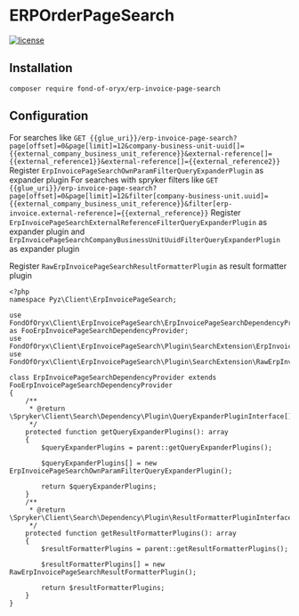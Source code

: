 # ERPOrderPageSearch
[![license](https://img.shields.io/github/license/fond-of-oryx/erp-invoice-page-search.svg)](https://packagist.org/packages/fond-of-oryx/erp-invoice-page-search)

## Installation

```
composer require fond-of-oryx/erp-invoice-page-search
```

## Configuration
For searches like `GET {{glue_uri}}/erp-invoice-page-search?page[offset]=0&page[limit]=12&company-business-unit-uuid[]={{external_company_business_unit_reference}}&external-reference[]={{external_reference1}}&external-reference[]={{external_reference2}}`
Register `ErpInvoicePageSearchOwnParamFilterQueryExpanderPlugin` as expander plugin
For searches with spryker filters like `GET {{glue_uri}}/erp-invoice-page-search?page[offset]=0&page[limit]=12&filter[company-business-unit.uuid]={{external_company_business_unit_reference}}&filter[erp-invoice.external-reference]={{external_reference}}`
Register `ErpInvoicePageSearchExternalReferenceFilterQueryExpanderPlugin` as expander plugin
and `ErpInvoicePageSearchCompanyBusinessUnitUuidFilterQueryExpanderPlugin` as expander plugin

Register `RawErpInvoicePageSearchResultFormatterPlugin` as result formatter plugin

```
<?php
namespace Pyz\Client\ErpInvoicePageSearch;

use FondOfOryx\Client\ErpInvoicePageSearch\ErpInvoicePageSearchDependencyProvider as FooErpInvoicePageSearchDependencyProvider;
use FondOfOryx\Client\ErpInvoicePageSearch\Plugin\SearchExtension\ErpInvoicePageSearchOwnParamFilterQueryExpanderPlugin;
use FondOfOryx\Client\ErpInvoicePageSearch\Plugin\SearchExtension\RawErpInvoicePageSearchResultFormatterPlugin;

class ErpInvoicePageSearchDependencyProvider extends FooErpInvoicePageSearchDependencyProvider
{
    /**
     * @return \Spryker\Client\Search\Dependency\Plugin\QueryExpanderPluginInterface[]
     */
    protected function getQueryExpanderPlugins(): array
    {
        $queryExpanderPlugins = parent::getQueryExpanderPlugins();

        $queryExpanderPlugins[] = new ErpInvoicePageSearchOwnParamFilterQueryExpanderPlugin();

        return $queryExpanderPlugins;
    }
    /**
     * @return \Spryker\Client\Search\Dependency\Plugin\ResultFormatterPluginInterface[]
     */
    protected function getResultFormatterPlugins(): array
    {
        $resultFormatterPlugins = parent::getResultFormatterPlugins();

        $resultFormatterPlugins[] = new RawErpInvoicePageSearchResultFormatterPlugin();

        return $resultFormatterPlugins;
    }
}
```

